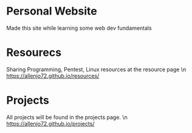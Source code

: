 # Personal Website
Made this site while learning some web dev fundamentals

# Resourecs
Sharing Programming, Pentest, Linux resources at the resource page \n https://allenjo72.github.io/resources/

# Projects
All projects will be found in the projects page. \n https://allenjo72.github.io/projects/
